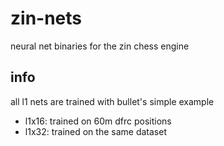 # zin-nets
neural net binaries for the zin chess engine

## info
all l1 nets are trained with bullet's simple example
- l1x16: trained on 60m dfrc positions
- l1x32: trained on the same dataset
